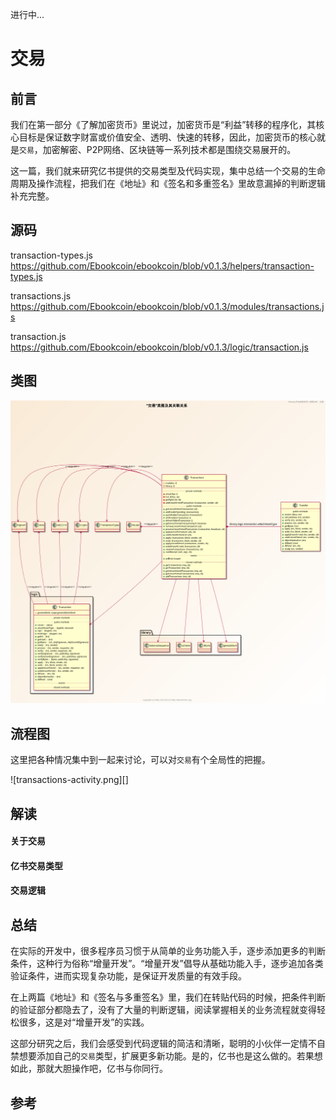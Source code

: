 进行中...

# 交易

## 前言

我们在第一部分《了解加密货币》里说过，加密货币是“利益”转移的程序化，其核心目标是保证数字财富或价值安全、透明、快速的转移，因此，加密货币的核心就是`交易`，加密解密、P2P网络、区块链等一系列技术都是围绕交易展开的。

这一篇，我们就来研究亿书提供的交易类型及代码实现，集中总结一个交易的生命周期及操作流程，把我们在《地址》和《签名和多重签名》里故意漏掉的判断逻辑补充完整。

## 源码

transaction-types.js https://github.com/Ebookcoin/ebookcoin/blob/v0.1.3/helpers/transaction-types.js

transactions.js https://github.com/Ebookcoin/ebookcoin/blob/v0.1.3/modules/transactions.js

transaction.js https://github.com/Ebookcoin/ebookcoin/blob/v0.1.3/logic/transaction.js

## 类图

![transactions-clase.png][]

## 流程图

这里把各种情况集中到一起来讨论，可以对`交易`有个全局性的把握。

![transactions-activity.png][]

## 解读

#### 关于交易



#### 亿书交易类型


#### 交易逻辑

## 总结

在实际的开发中，很多程序员习惯于从简单的业务功能入手，逐步添加更多的判断条件，这种行为俗称“增量开发”。“增量开发”倡导从基础功能入手，逐步追加各类验证条件，进而实现复杂功能，是保证开发质量的有效手段。

在上两篇《地址》和《签名与多重签名》里，我们在转贴代码的时候，把条件判断的验证部分都隐去了，没有了大量的判断逻辑，阅读掌握相关的业务流程就变得轻松很多，这是对“增量开发”的实践。

这部分研究之后，我们会感受到代码逻辑的简洁和清晰，聪明的小伙伴一定情不自禁想要添加自己的`交易`类型，扩展更多新功能。是的，亿书也是这么做的。若果想如此，那就大胆操作吧，亿书与你同行。

## 参考

[transactions-clase.png]: ../styles/images/modules/transactions/transactions-class.png
